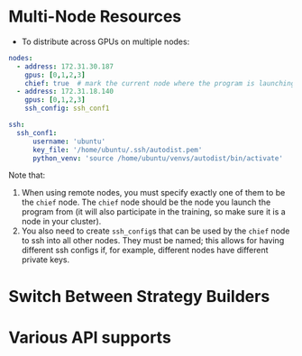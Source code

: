 
# Multi-Node Resources

* To distribute across GPUs on multiple nodes:
```yaml
nodes:
  - address: 172.31.30.187
    gpus: [0,1,2,3]
    chief: true  # mark the current node where the program is launching
  - address: 172.31.18.140
    gpus: [0,1,2,3]
    ssh_config: ssh_conf1

ssh:
  ssh_conf1:
      username: 'ubuntu'
      key_file: '/home/ubuntu/.ssh/autodist.pem'
      python_venv: 'source /home/ubuntu/venvs/autodist/bin/activate'
```

Note that:
1) When using remote nodes, you must specify exactly one of them to be the `chief` node. The `chief` node should be the node you launch the program from (it will also participate in the training, so make sure it is a node in your cluster).
2) You also need to create `ssh_config`s that can be used by the `chief` node to ssh into all other nodes. They must be named; this allows for having different ssh configs if, for example, different nodes have different private keys.

# Switch Between Strategy Builders

# Various API supports